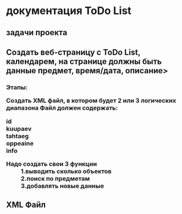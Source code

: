 <h1>документация ToDo List</h1>
<h2>задачи проекта<h2/>
  <h2>Создать веб-страницу с ToDo List, календарем, на странице должны быть данные предмет, время/дата, описание><h3/>
  Этапы:

Создать XML файл, в котором будет 2 или 3 логических диапазона
Файл должен содержать: 
<dl>
  <dt>id</dt>
  <dt>kuupaev</dt>
  <dt>tahtaeg</dt>
  <dt>oppeaine</dt>
  <dt>info</dt>
</dl>

<dl>
<dt>Надо создать свои 3 функции<dt/>
<dd>1.выводить сколько объектов</dd>
<dd>2.поиск по предметам</dd>
<dd>3.добавлять новые данные</dd>
</dl>

<h2>XML Файл</h2>



